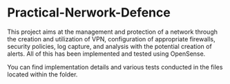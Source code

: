 # Practical-Nerwork-Defence

This project aims at the management and protection of a network through the creation and utilization of VPN, configuration of appropriate firewalls, security policies, log capture, and analysis with the potential creation of alerts. All of this has been implemented and tested using OpenSense.

You can find implementation details and various tests conducted in the files located within the folder.
